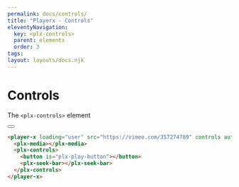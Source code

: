 ```yaml
---
permalink: docs/controls/
title: "Playerx - Controls"
eleventyNavigation:
  key: <plx-controls>
  parent: elements
  order: 3
tags:
layout: layouts/docs.njk
---
```


# Controls

The `<plx-controls>` element 

<div class="md:w-4/5 relative bg-black">
  <player-x loading="user" controls autoplay>
    <plx-media></plx-media>
    <plx-controls>
      <button is="plx-play-button"></button>
      <plx-seek-bar></plx-seek-bar>
    </plx-controls>
  </player-x>
</div>

```html
<player-x loading="user" src="https://vimeo.com/357274789" controls autoplay>
  <plx-media></plx-media>
  <plx-controls>
    <button is="plx-play-button"></button>
    <plx-seek-bar></plx-seek-bar>
  </plx-controls>
</player-x>
```
